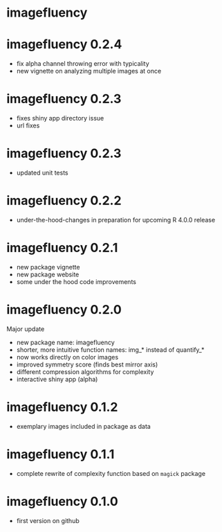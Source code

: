 # imagefluency

# imagefluency 0.2.4

* fix alpha channel throwing error with typicality
* new vignette on analyzing multiple images at once

# imagefluency 0.2.3

* fixes shiny app directory issue
* url fixes

# imagefluency 0.2.3

* updated unit tests

# imagefluency 0.2.2

* under-the-hood-changes in preparation for upcoming R 4.0.0 release

# imagefluency 0.2.1

* new package vignette
* new package website
* some under the hood code improvements

# imagefluency 0.2.0

Major update
* new package name: imagefluency
* shorter, more intuitive function names: img_* instead of quantify_*
* now works directly on color images
* improved symmetry score (finds best mirror axis)
* different compression algorithms for complexity
* interactive shiny app (alpha)

# imagefluency 0.1.2

* exemplary images included in package as data

# imagefluency 0.1.1

* complete rewrite of complexity function based on `magick` package

# imagefluency 0.1.0

* first version on github
